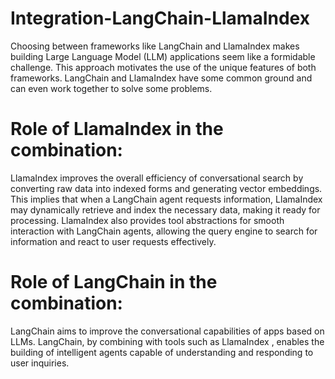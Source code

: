 # Integration-LangChain-LlamaIndex
Choosing between frameworks like LangChain and LlamaIndex makes building Large
Language Model (LLM) applications seem like a formidable challenge. This approach
motivates the use of the unique features of both frameworks. LangChain and LlamaIndex have
some common ground and can even work together to solve some problems.
# Role of LlamaIndex in the combination:
LlamaIndex improves the overall efficiency of conversational search by converting raw data
into indexed forms and generating vector embeddings. This implies that when a LangChain
agent requests information, LlamaIndex may dynamically retrieve and index the necessary
data, making it ready for processing. LlamaIndex also provides tool abstractions for smooth
interaction with LangChain agents, allowing the query engine to search for information and
react to user requests effectively.
# Role of LangChain in the combination:
LangChain aims to improve the conversational capabilities of apps based on LLMs.
LangChain, by combining with tools such as LlamaIndex , enables the building of intelligent
agents capable of understanding and responding to user inquiries.
